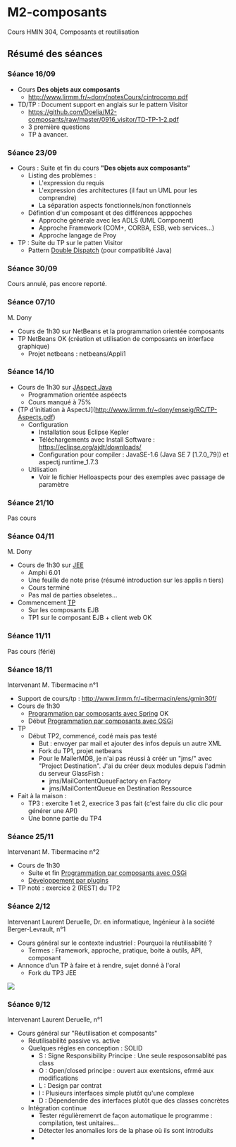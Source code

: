 # M2-composants
Cours HMIN 304, Composants et reutilisation

## Résumé des séances

### Séance 16/09

- Cours **Des objets aux composants**
	- http://www.lirmm.fr/~dony/notesCours/cintrocomp.pdf
- TD/TP : Document support en anglais sur le pattern Visitor
	- https://github.com/Doelia/M2-composants/raw/master/0916_visitor/TD-TP-1-2.pdf
	- 3 première questions
    - TP à avancer.


### Séance 23/09

- Cours : Suite et fin du cours **"Des objets aux composants"**
    - Listing des problèmes :
        - L'expression du requis
        - L'expression des architectures (il faut un UML pour les comprendre)
        - La séparation aspects fonctionnels/non fonctionnels
    - Défintion d'un composant et des différences apppoches
        - Approche générale avec les ADLS (UML Component)
        - Approche Framework (COM+, CORBA, ESB, web services...)
        - Approche langage de Proy
- TP : Suite du TP sur le patten Visitor
    - Pattern [Double Dispatch](https://fr.wikibooks.org/wiki/Patrons_de_conception/Double-dispatch) (pour compatiblité Java)

### Séance 30/09
Cours annulé, pas encore reporté.

### Séance 07/10
M. Dony
- Cours de 1h30 sur NetBeans et la programmation orientée composants
- TP NetBeans OK (création et utilisation de composants en interface graphique)
	- Projet netbeans : netbeans/Appli1

### Séance 14/10
- Cours de 1h30 sur [JAspect Java](http://www.lirmm.fr/~dony/notesCours/aspects.pdf)
  - Programmation orientée aspéects
  - Cours manqué à 75%
- (TP d'initiation à AspectJ](http://www.lirmm.fr/~dony/enseig/RC/TP-Aspects.pdf)
  - Configuration
    - Installation sous Eclipse Kepler
    - Téléchargements avec Install Software : https://eclipse.org/ajdt/downloads/
    - Configuration pour compiler : JavaSE-1.6 (Java SE 7 [1.7.0_79]) et aspectj.runtime_1.7.3
  - Utilisation
	 - Voir le fichier Helloaspects pour des exemples avec passage de paramètre

### Séance 21/10

Pas cours

### Séance 04/11
M. Dony  
- Cours de 1h30 sur [JEE](http://www.lirmm.fr/~dony/notesCours/cejb.pdf)
  - Amphi 6.01
  - Une feuille de note prise (résumé introduction sur les applis n tiers)
  - Cours terminé
  - Pas mal de parties obseletes...
- Commencement [TP](http://www.lirmm.fr/~tibermacin/ens/gmin30f/tp/01_ejb/tp_ejb1.pdf)
  - Sur les composants EJB
  - TP1 sur le composant EJB + client web OK

### Séance 11/11
Pas cours (férié)

### Séance 18/11
Intervenant M. Tibermacine n°1
- Support de cours/tp : http://www.lirmm.fr/~tibermacin/ens/gmin30f/
- Cours de 1h30
    - [Programmation par composants avec Spring](http://www.lirmm.fr/~tibermacin/ens/gmin30f/cours/cours1.pdf) OK
    - Début [Programmation par composants avec OSGi](http://www.lirmm.fr/~tibermacin/ens/gmin30f/cours/cours2.pdf)
- TP
    - Début TP2, commencé, codé mais pas testé
        - But : envoyer par mail et ajouter des infos depuis un autre XML
        - Fork du TP1, projet netbeans
        - Pour le MailerMDB, je n'ai pas réussi à créér un "jms/" avec "Project Destination". J'ai du créer deux modules depuis l'admin du serveur GlassFish :
            - jms/MailContentQueueFactory en Factory
            - jms/MailContentQueue en Destination Ressource
- Fait à la maison :
    - TP3 : exercite 1 et 2, execrice 3 pas fait (c'est faire du clic clic pour générer une API)
    - Une bonne partie du TP4

### Séance 25/11
Intervenant M. Tibermacine n°2
- Cours de 1h30
    - Suite et fin [Programmation par composants avec OSGi](http://www.lirmm.fr/~tibermacin/ens/gmin30f/cours/cours2.pdf)
    - [Développement par plugins](http://www.lirmm.fr/~tibermacin/ens/gmin30f/cours/cours3.pdf)
- TP noté : exercice 2 (REST) du TP2

### Séance 2/12
Intervenant Laurent Deruelle, Dr. en informatique, Ingénieur à la société Berger-Levrault, n°1
- Cours général sur le contexte industriel : Pourquoi la réutilisablité ?
  - Termes : Framework, approche, pratique, boite à outils, API, composant
- Annonce d'un TP à faire et à rendre, sujet donné à l'oral
    - Fork du TP3 JEE

![](http://i.prntscr.com/e3c0621774d844b088d9411678d54b46.png)

### Séance 9/12
Intervenant Laurent Deruelle, n°1
- Cours général sur "Réutilisation et composants"
    - Réutilisabilité passive vs. active
    - Quelques régles en conception : SOLID
        - S : Signe Responsibility Principe : Une seule resposonsablité pas class
        - O : Open/closed principe : ouvert aux exentsions, efrmé aux modifications
        - L : Design par contrat
        - I : Plusieurs interfaces simple plutôt qu'une complexe
        - D : Dépendendre des interfaces plutôt que des classes concrètes
    - Intégration continue
        - Tester régulièremenrt de façon automatique le programme : compilation, test unitaires...
        - Détecter les anomalies lors de la phase où ils sont introduits
        - 
